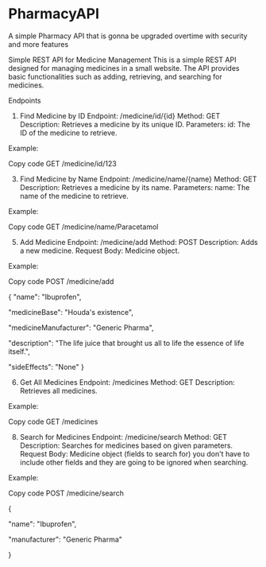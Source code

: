 # PharmacyAPI
A simple Pharmacy API that is gonna be upgraded overtime with security and more features


Simple REST API for Medicine Management
This is a simple REST API designed for managing medicines in a small website. The API provides basic functionalities such as adding, retrieving, and searching for medicines.


Endpoints


1. Find Medicine by ID
Endpoint: /medicine/id/{id}
Method: GET
Description: Retrieves a medicine by its unique ID.
Parameters:
id: The ID of the medicine to retrieve.


Example:


Copy code
GET /medicine/id/123



3. Find Medicine by Name
Endpoint: /medicine/name/{name}
Method: GET
Description: Retrieves a medicine by its name.
Parameters:
name: The name of the medicine to retrieve.


Example:


Copy code
GET /medicine/name/Paracetamol




5. Add Medicine
Endpoint: /medicine/add
Method: POST
Description: Adds a new medicine.
Request Body: Medicine object.


Example:


Copy code
POST /medicine/add


{
  "name": "Ibuprofen",
  
  "medicineBase": "Houda's existence",
  
  "medicineManufacturer": "Generic Pharma",  
  
  "description": "The life juice that brought us all to life the essence of life itself.",
  
  "sideEffects": "None"
}





6. Get All Medicines
Endpoint: /medicines
Method: GET
Description: Retrieves all medicines.


Example:


Copy code
GET /medicines




8. Search for Medicines
Endpoint: /medicine/search
Method: GET
Description: Searches for medicines based on given parameters.
Request Body: Medicine object (fields to search for) you don't have to include other fields and they are going to be ignored when searching.


Example:


Copy code
POST /medicine/search

{

  "name": "Ibuprofen",
  
  "manufacturer": "Generic Pharma"
  
}
